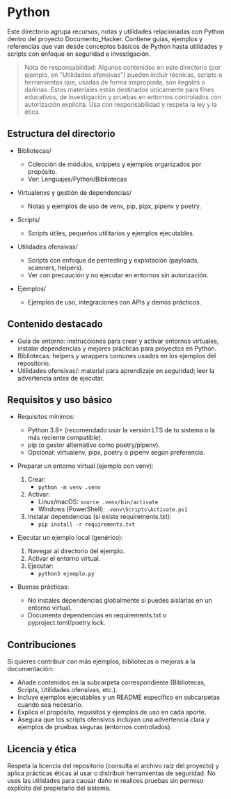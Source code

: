 # Python

Este directorio agrupa recursos, notas y utilidades relacionadas con Python dentro del proyecto Documento_Hacker. Contiene guías, ejemplos y referencias que van desde conceptos básicos de Python hasta utilidades y scripts con enfoque en seguridad e investigación.

> Nota de responsabilidad: Algunos contenidos en este directorio (por ejemplo, en "Utilidades ofensivas") pueden incluir técnicas, scripts o herramientas que, usadas de forma inapropiada, son ilegales o dañinas. Estos materiales están destinados únicamente para fines educativos, de investigación y pruebas en entornos controlados con autorización explícita. Usa con responsabilidad y respeta la ley y la ética.

## Estructura del directorio

- Bibliotecas/  
  - Colección de módulos, snippets y ejemplos organizados por propósito.  
  - Ver: Lenguajes/Python/Bibliotecas

- Virtualenvs y gestión de dependencias/  
  - Notas y ejemplos de uso de venv, pip, pipx, pipenv y poetry.

- Scripts/  
  - Scripts útiles, pequeños utilitarios y ejemplos ejecutables.

- Utilidades ofensivas/  
  - Scripts con enfoque de pentesting y explotación (payloads, scanners, helpers).  
  - Ver con precaución y no ejecutar en entornos sin autorización.

- Ejemplos/  
  - Ejemplos de uso, integraciones con APIs y demos prácticos.

## Contenido destacado

- Guía de entorno: instrucciones para crear y activar entornos virtuales, instalar dependencias y mejores prácticas para proyectos en Python.
- Bibliotecas: helpers y wrappers comunes usados en los ejemplos del repositorio.
- Utilidades ofensivas/: material para aprendizaje en seguridad; leer la advertencia antes de ejecutar.

## Requisitos y uso básico

- Requisitos mínimos:
  - Python 3.8+ (recomendado usar la versión LTS de tu sistema o la más reciente compatible).
  - pip (o gestor alternativo como poetry/pipenv).
  - Opcional: virtualenv, pipx, poetry o pipenv según preferencia.

- Preparar un entorno virtual (ejemplo con venv):
  1. Crear:
     - `python -m venv .venv`
  2. Activar:
     - Linux/macOS: `source .venv/bin/activate`
     - Windows (PowerShell): `.venv\Scripts\Activate.ps1`
  3. Instalar dependencias (si existe requirements.txt):
     - `pip install -r requirements.txt`

- Ejecutar un ejemplo local (genérico):
  1. Navegar al directorio del ejemplo.
  2. Activar el entorno virtual.
  3. Ejecutar:
     - `python3 ejemplo.py`

- Buenas prácticas:
  - No instales dependencias globalmente si puedes aislarlas en un entorno virtual.
  - Documenta dependencias en requirements.txt o pyproject.toml/poetry.lock.

## Contribuciones

Si quieres contribuir con más ejemplos, bibliotecas o mejoras a la documentación:

- Añade contenidos en la subcarpeta correspondiente (Bibliotecas, Scripts, Utilidades ofensivas, etc.).
- Incluye ejemplos ejecutables y un README específico en subcarpetas cuando sea necesario.
- Explica el propósito, requisitos y ejemplos de uso en cada aporte.
- Asegura que los scripts ofensivos incluyan una advertencia clara y ejemplos de pruebas seguras (entornos controlados).

## Licencia y ética

Respeta la licencia del repositorio (consulta el archivo raíz del proyecto) y aplica prácticas éticas al usar o distribuir herramientas de seguridad. No uses las utilidades para causar daño ni realices pruebas sin permiso explícito del propietario del sistema.
